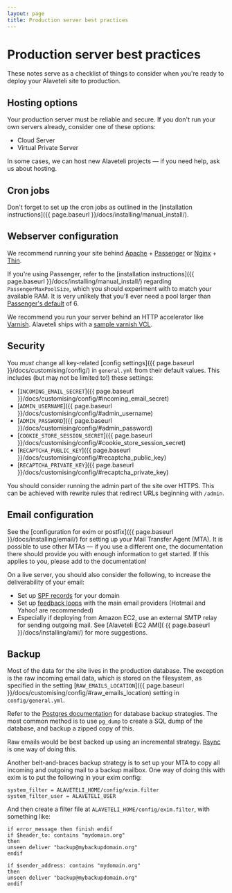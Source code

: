 ```yaml
---
layout: page
title: Production server best practices
---
```


# Production server best practices

<p class="lead">
  These notes serve as a checklist of things to consider when you're ready
  to deploy your Alaveteli site to production.
</p>


## Hosting options

Your production server must be reliable and secure. If you don't run your own
servers already, consider one of these options:

* Cloud Server
* Virtual Private Server

In some cases, we can host new Alaveteli projects &mdash; if you need help,
ask us about hosting.

## Cron jobs

Don't forget to set up the cron jobs as outlined in the
[installation instructions]({{ page.baseurl }}/docs/installing/manual_install/).

## Webserver configuration

We recommend running your site behind
[Apache](https://httpd.apache.org) +
[Passenger](https://www.phusionpassenger.com) or [Nginx](http://wiki.nginx.org/Main) + [Thin](http://code.macournoyer.com/thin/).

If you're using Passenger, refer to the
[installation instructions]({{ page.baseurl }}/docs/installing/manual_install/)
regarding `PassengerMaxPoolSize`, which you should
experiment with to match your available RAM. It is very unlikely that you'll
ever need a pool larger than [Passenger's
default](http://www.modrails.com/documentation/Users%20guide%20Apache.html#_passengermaxpoolsize_lt_integer_gt) of 6.

We recommend you run your server behind an HTTP accelerator like
[Varnish](https://www.varnish-cache.org).
Alaveteli ships with a
[sample varnish VCL](https://github.com/mysociety/alaveteli/blob/master/config/varnish-alaveteli.vcl).

## Security

You _must_ change all key-related [config settings]({{ page.baseurl }}/docs/customising/config/)
in `general.yml` from their default values. This includes (but may not be limited to!)
these settings:

* [`INCOMING_EMAIL_SECRET`]({{ page.baseurl }}/docs/customising/config/#incoming_email_secret)
* [`ADMIN_USERNAME`]({{ page.baseurl }}/docs/customising/config/#admin_username)
* [`ADMIN_PASSWORD`]({{ page.baseurl }}/docs/customising/config/#admin_password)
* [`COOKIE_STORE_SESSION_SECRET`]({{ page.baseurl }}/docs/customising/config/#cookie_store_session_secret)
* [`RECAPTCHA_PUBLIC_KEY`]({{ page.baseurl }}/docs/customising/config/#recaptcha_public_key)
* [`RECAPTCHA_PRIVATE_KEY`]({{ page.baseurl }}/docs/customising/config/#recaptcha_private_key)

You should consider running the admin part of the site over HTTPS. This can be
achieved with rewrite rules that redirect URLs beginning with `/admin`.

## Email configuration

See the [configuration for exim or postfix]({{ page.baseurl }}/docs/installing/email/) for
setting up your Mail Transfer Agent (MTA). It is possible to use other MTAs &mdash;
if you use a different one, the documentation there should provide you with
enough information to get started. If this applies to you, please add to the
documentation!

On a live server, you should also consider the following, to increase the
deliverability of your email:

* Set up [SPF records](http://www.openspf.org/) for your domain
* Set up <a
  href="http://wiki.asrg.sp.am/wiki/Feedback_loop_links_for_some_email_providers">feedback loops</a> with the main email providers
  (Hotmail and Yahoo! are recommended)
* Especially if deploying from Amazon EC2, use an external SMTP relay for
  sending outgoing mail. See [Alaveteli EC2 AMI]( {{ page.baseurl }}/docs/installing/ami/)
  for more suggestions.

## Backup

Most of the data for the site lives in the production database. The exception
is the raw incoming email data, which is stored on the filesystem, as specified
in the setting
[`RAW_EMAILS_LOCATION`]({{ page.baseurl }}/docs/customising/config/#raw_emails_location)
setting in `config/general.yml`.

Refer to the [Postgres
documentation](http://www.postgresql.org/docs/8.4/static/backup.html) for
database backup strategies. The most common method is to use `pg_dump` to
create a SQL dump of the database, and backup a zipped copy of this.

Raw emails would be best backed up using an incremental strategy.
[Rsync](http://rsync.samba.org/) is one way of doing this.

Another belt-and-braces backup strategy is to set up your MTA to copy all
incoming and outgoing mail to a backup mailbox. One way of doing this with exim
is to put the following in your exim config:

    system_filter = ALAVETELI_HOME/config/exim.filter
    system_filter_user = ALAVETELI_USER

And then create a filter file at `ALAVETELI_HOME/config/exim.filter`, with
something like:

    if error_message then finish endif
    if $header_to: contains "mydomain.org"
    then
    unseen deliver "backup@mybackupdomain.org"
    endif

    if $sender_address: contains "mydomain.org"
    then
    unseen deliver "backup@mybackupdomain.org"
    endif


